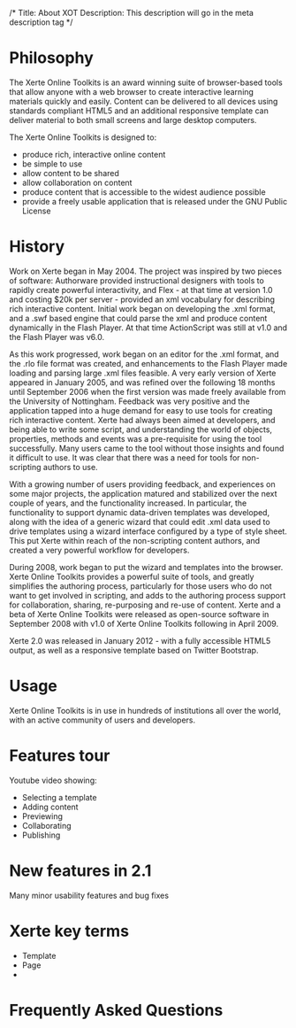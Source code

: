 /*
Title: About XOT
Description: This description will go in the meta description tag
*/

# Philosophy

The Xerte Online Toolkits is an award winning suite of browser-based tools that allow anyone with a web browser to create interactive learning materials quickly and easily. Content can be delivered to all devices using standards compliant HTML5 and an additional responsive template can deliver material to both small screens and large desktop computers.

The Xerte Online Toolkits is designed to:

* produce rich, interactive online content
* be simple to use
* allow content to be shared
* allow collaboration on content
* produce content that is accessible to the widest audience possible
* provide a freely usable application that is released under the GNU Public License

# History

Work on Xerte began in May 2004. The project was inspired by two pieces of software: Authorware provided instructional designers with tools to rapidly create powerful interactivity, and Flex - at that time at version 1.0 and costing $20k per server - provided an xml vocabulary for describing rich interactive content. Initial work began on developing the .xml format, and a .swf based engine that could parse the xml and produce content dynamically in the Flash Player. At that time ActionScript was still at v1.0 and the Flash Player was v6.0.

As this work progressed, work began on an editor for the .xml format, and the .rlo file format was created, and enhancements to the Flash Player made loading and parsing large .xml files feasible. A very early version of Xerte appeared in January 2005, and was refined over the following 18 months until September 2006 when the first version was made freely available from the University of Nottingham. Feedback was very positive and the application tapped into a huge demand for easy to use tools for creating rich interactive content. Xerte had always been aimed at developers, and being able to write some script, and understanding the world of objects, properties, methods and events was a pre-requisite for using the tool successfully. Many users came to the tool without those insights and found it difficult to use. It was clear that there was a need for tools for non-scripting authors to use.

With a growing number of users providing feedback, and experiences on some major projects, the application matured and stabilized over the next couple of years, and the functionality increased. In particular, the functionality to support dynamic data-driven templates was developed, along with the idea of a generic wizard that could edit .xml data used to drive templates using a wizard interface configured by a type of style sheet. This put Xerte within reach of the non-scripting content authors, and created a very powerful workflow for developers.

During 2008, work began to put the wizard and templates into the browser. Xerte Online Toolkits provides a powerful suite of tools, and greatly simplifies the authoring process, particularly for those users who do not want to get involved in scripting, and adds to the authoring process support for collaboration, sharing, re-purposing and re-use of content. Xerte and a beta of Xerte Online Toolkits were released as open-source software in September 2008 with v1.0 of Xerte Online Toolkits following in April 2009.

Xerte 2.0 was released in January 2012 - with a fully accessible HTML5 output, as well as a responsive template based on Twitter Bootstrap.

# Usage 

Xerte Online Toolkits is in use in hundreds of institutions all over the world, with an active community of users and developers.

# Features tour

Youtube video showing:

- Selecting a template
- Adding content
- Previewing
- Collaborating
- Publishing

# New features in 2.1

Many minor usability features and bug fixes

# Xerte key terms

- Template
- Page
- 

# Frequently Asked Questions 
